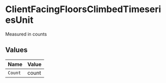 # ClientFacingFloorsClimbedTimeseriesUnit

Measured in counts


## Values

| Name    | Value   |
| ------- | ------- |
| `Count` | count   |